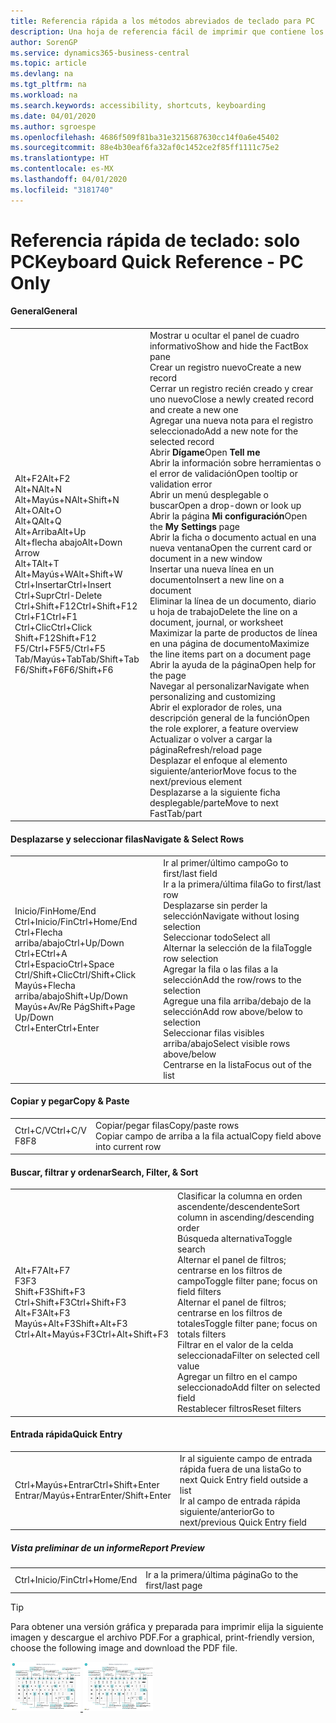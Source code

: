 ```yaml
---
title: Referencia rápida a los métodos abreviados de teclado para PC
description: Una hoja de referencia fácil de imprimir que contiene los métodos abreviados de teclado más populares para usuarios de PC.
author: SorenGP
ms.service: dynamics365-business-central
ms.topic: article
ms.devlang: na
ms.tgt_pltfrm: na
ms.workload: na
ms.search.keywords: accessibility, shortcuts, keyboarding
ms.date: 04/01/2020
ms.author: sgroespe
ms.openlocfilehash: 4686f509f81ba31e3215687630cc14f0a6e45402
ms.sourcegitcommit: 88e4b30eaf6fa32af0c1452ce2f85ff1111c75e2
ms.translationtype: HT
ms.contentlocale: es-MX
ms.lasthandoff: 04/01/2020
ms.locfileid: "3181740"
---
```

# <a name="keyboard-quick-reference---pc-only"></a><span data-ttu-id="03ea5-103">Referencia rápida de teclado: solo PC</span><span class="sxs-lookup"><span data-stu-id="03ea5-103">Keyboard Quick Reference - PC Only</span></span>

#### <a name="general"></a><span data-ttu-id="03ea5-104">General</span><span class="sxs-lookup"><span data-stu-id="03ea5-104">General</span></span>
|||  
|-|-|
|<span data-ttu-id="03ea5-105">Alt+F2</span><span class="sxs-lookup"><span data-stu-id="03ea5-105">Alt+F2</span></span><br /><span data-ttu-id="03ea5-106">Alt+N</span><span class="sxs-lookup"><span data-stu-id="03ea5-106">Alt+N</span></span><br /><span data-ttu-id="03ea5-107">Alt+Mayús+N</span><span class="sxs-lookup"><span data-stu-id="03ea5-107">Alt+Shift+N</span></span><br /><span data-ttu-id="03ea5-108">Alt+O</span><span class="sxs-lookup"><span data-stu-id="03ea5-108">Alt+O</span></span><br /><span data-ttu-id="03ea5-109">Alt+Q</span><span class="sxs-lookup"><span data-stu-id="03ea5-109">Alt+Q</span></span><br /><span data-ttu-id="03ea5-110">Alt+Arriba</span><span class="sxs-lookup"><span data-stu-id="03ea5-110">Alt+Up</span></span><br /><span data-ttu-id="03ea5-111">Alt+flecha abajo</span><span class="sxs-lookup"><span data-stu-id="03ea5-111">Alt+Down Arrow</span></span><br /><span data-ttu-id="03ea5-112">Alt+T</span><span class="sxs-lookup"><span data-stu-id="03ea5-112">Alt+T</span></span><br /><span data-ttu-id="03ea5-113">Alt+Mayús+W</span><span class="sxs-lookup"><span data-stu-id="03ea5-113">Alt+Shift+W</span></span><br /><span data-ttu-id="03ea5-114">Ctrl+Insertar</span><span class="sxs-lookup"><span data-stu-id="03ea5-114">Ctrl+Insert</span></span><br /><span data-ttu-id="03ea5-115">Ctrl+Supr</span><span class="sxs-lookup"><span data-stu-id="03ea5-115">Ctrl-Delete</span></span><br /><span data-ttu-id="03ea5-116">Ctrl+Shift+F12</span><span class="sxs-lookup"><span data-stu-id="03ea5-116">Ctrl+Shift+F12</span></span><br /><span data-ttu-id="03ea5-117">Ctrl+F1</span><span class="sxs-lookup"><span data-stu-id="03ea5-117">Ctrl+F1</span></span><br /><span data-ttu-id="03ea5-118">Ctrl+Clic</span><span class="sxs-lookup"><span data-stu-id="03ea5-118">Ctrl+Click</span></span><br /><span data-ttu-id="03ea5-119">Shift+F12</span><span class="sxs-lookup"><span data-stu-id="03ea5-119">Shift+F12</span></span><br /><span data-ttu-id="03ea5-120">F5/Ctrl+F5</span><span class="sxs-lookup"><span data-stu-id="03ea5-120">F5/Ctrl+F5</span></span><br /><span data-ttu-id="03ea5-121">Tab/Mayús+Tab</span><span class="sxs-lookup"><span data-stu-id="03ea5-121">Tab/Shift+Tab</span></span><br /><span data-ttu-id="03ea5-122">F6/Shift+F6</span><span class="sxs-lookup"><span data-stu-id="03ea5-122">F6/Shift+F6</span></span><br />|<span data-ttu-id="03ea5-123">Mostrar u ocultar el panel de cuadro informativo</span><span class="sxs-lookup"><span data-stu-id="03ea5-123">Show and hide the FactBox pane</span></span><br /><span data-ttu-id="03ea5-124">Crear un registro nuevo</span><span class="sxs-lookup"><span data-stu-id="03ea5-124">Create a new record</span></span><br /><span data-ttu-id="03ea5-125">Cerrar un registro recién creado y crear uno nuevo</span><span class="sxs-lookup"><span data-stu-id="03ea5-125">Close a newly created record and create a new one</span></span><br /><span data-ttu-id="03ea5-126">Agregar una nueva nota para el registro seleccionado</span><span class="sxs-lookup"><span data-stu-id="03ea5-126">Add a new note for the selected record</span></span><br /><span data-ttu-id="03ea5-127">Abrir **Dígame**</span><span class="sxs-lookup"><span data-stu-id="03ea5-127">Open **Tell me**</span></span><br /><span data-ttu-id="03ea5-128">Abrir la información sobre herramientas o el error de validación</span><span class="sxs-lookup"><span data-stu-id="03ea5-128">Open tooltip or validation error</span></span><br /><span data-ttu-id="03ea5-129">Abrir un menú desplegable o buscar</span><span class="sxs-lookup"><span data-stu-id="03ea5-129">Open a drop-down or look up</span></span><br /><span data-ttu-id="03ea5-130">Abrir la página **Mi configuración**</span><span class="sxs-lookup"><span data-stu-id="03ea5-130">Open the **My Settings** page</span></span><br /><span data-ttu-id="03ea5-131">Abrir la ficha o documento actual en una nueva ventana</span><span class="sxs-lookup"><span data-stu-id="03ea5-131">Open the current card or document in a new window</span></span><br /><span data-ttu-id="03ea5-132">Insertar una nueva línea en un documento</span><span class="sxs-lookup"><span data-stu-id="03ea5-132">Insert a new line on a document</span></span><br /><span data-ttu-id="03ea5-133">Eliminar la línea de un documento, diario u hoja de trabajo</span><span class="sxs-lookup"><span data-stu-id="03ea5-133">Delete the line on a document, journal, or worksheet</span></span><br /><span data-ttu-id="03ea5-134">Maximizar la parte de productos de línea en una página de documento</span><span class="sxs-lookup"><span data-stu-id="03ea5-134">Maximize the line items part on a document page</span></span><br /><span data-ttu-id="03ea5-135">Abrir la ayuda de la página</span><span class="sxs-lookup"><span data-stu-id="03ea5-135">Open help for the page</span></span><br /><span data-ttu-id="03ea5-136">Navegar al personalizar</span><span class="sxs-lookup"><span data-stu-id="03ea5-136">Navigate when personalizing and customizing</span></span><br /><span data-ttu-id="03ea5-137">Abrir el explorador de roles, una descripción general de la función</span><span class="sxs-lookup"><span data-stu-id="03ea5-137">Open the role explorer, a feature overview</span></span><br /><span data-ttu-id="03ea5-138">Actualizar o volver a cargar la página</span><span class="sxs-lookup"><span data-stu-id="03ea5-138">Refresh/reload page</span></span><br /><span data-ttu-id="03ea5-139">Desplazar el enfoque al elemento siguiente/anterior</span><span class="sxs-lookup"><span data-stu-id="03ea5-139">Move focus to the next/previous element</span></span><br /><span data-ttu-id="03ea5-140">Desplazarse a la siguiente ficha desplegable/parte</span><span class="sxs-lookup"><span data-stu-id="03ea5-140">Move to next FastTab/part</span></span>|

#### <a name="navigate--select-rows"></a><span data-ttu-id="03ea5-141">Desplazarse y seleccionar filas</span><span class="sxs-lookup"><span data-stu-id="03ea5-141">Navigate & Select Rows</span></span>
|||
|-|-|
|<span data-ttu-id="03ea5-142">Inicio/Fin</span><span class="sxs-lookup"><span data-stu-id="03ea5-142">Home/End</span></span><br /><span data-ttu-id="03ea5-143">Ctrl+Inicio/Fin</span><span class="sxs-lookup"><span data-stu-id="03ea5-143">Ctrl+Home/End</span></span> <br /><span data-ttu-id="03ea5-144">Ctrl+Flecha arriba/abajo</span><span class="sxs-lookup"><span data-stu-id="03ea5-144">Ctrl+Up/Down</span></span><br /><span data-ttu-id="03ea5-145">Ctrl+E</span><span class="sxs-lookup"><span data-stu-id="03ea5-145">Ctrl+A</span></span> <br /><span data-ttu-id="03ea5-146">Ctrl+Espacio</span><span class="sxs-lookup"><span data-stu-id="03ea5-146">Ctrl+Space</span></span><br /><span data-ttu-id="03ea5-147">Ctrl/Shift+Clic</span><span class="sxs-lookup"><span data-stu-id="03ea5-147">Ctrl/Shift+Click</span></span><br /><span data-ttu-id="03ea5-148">Mayús+Flecha arriba/abajo</span><span class="sxs-lookup"><span data-stu-id="03ea5-148">Shift+Up/Down</span></span><br /><span data-ttu-id="03ea5-149">Mayús+Av/Re Pág</span><span class="sxs-lookup"><span data-stu-id="03ea5-149">Shift+Page Up/Down</span></span><br /><span data-ttu-id="03ea5-150">Ctrl+Enter</span><span class="sxs-lookup"><span data-stu-id="03ea5-150">Ctrl+Enter</span></span>|<span data-ttu-id="03ea5-151">Ir al primer/último campo</span><span class="sxs-lookup"><span data-stu-id="03ea5-151">Go to first/last field</span></span><br /><span data-ttu-id="03ea5-152">Ir a la primera/última fila</span><span class="sxs-lookup"><span data-stu-id="03ea5-152">Go to first/last row</span></span><br /><span data-ttu-id="03ea5-153">Desplazarse sin perder la selección</span><span class="sxs-lookup"><span data-stu-id="03ea5-153">Navigate without losing selection</span></span><br /><span data-ttu-id="03ea5-154">Seleccionar todo</span><span class="sxs-lookup"><span data-stu-id="03ea5-154">Select all</span></span><br /><span data-ttu-id="03ea5-155">Alternar la selección de la fila</span><span class="sxs-lookup"><span data-stu-id="03ea5-155">Toggle row selection</span></span><br /> <span data-ttu-id="03ea5-156">Agregar la fila o las filas a la selección</span><span class="sxs-lookup"><span data-stu-id="03ea5-156">Add the row/rows to the selection</span></span><br /><span data-ttu-id="03ea5-157">Agregue una fila arriba/debajo de la selección</span><span class="sxs-lookup"><span data-stu-id="03ea5-157">Add row above/below to selection</span></span><br /><span data-ttu-id="03ea5-158">Seleccionar filas visibles arriba/abajo</span><span class="sxs-lookup"><span data-stu-id="03ea5-158">Select visible rows above/below</span></span> <br /><span data-ttu-id="03ea5-159">Centrarse en la lista</span><span class="sxs-lookup"><span data-stu-id="03ea5-159">Focus out of the list</span></span>|

#### <a name="copy--paste"></a><span data-ttu-id="03ea5-160">Copiar y pegar</span><span class="sxs-lookup"><span data-stu-id="03ea5-160">Copy & Paste</span></span>
|||
|-|-|
|<span data-ttu-id="03ea5-161">Ctrl+C/V</span><span class="sxs-lookup"><span data-stu-id="03ea5-161">Ctrl+C/V</span></span><br /><span data-ttu-id="03ea5-162">F8</span><span class="sxs-lookup"><span data-stu-id="03ea5-162">F8</span></span>|<span data-ttu-id="03ea5-163">Copiar/pegar filas</span><span class="sxs-lookup"><span data-stu-id="03ea5-163">Copy/paste rows</span></span><br /><span data-ttu-id="03ea5-164">Copiar campo de arriba a la fila actual</span><span class="sxs-lookup"><span data-stu-id="03ea5-164">Copy field above into current row</span></span>|

#### <a name="search-filter--sort"></a><span data-ttu-id="03ea5-165">Buscar, filtrar y ordenar</span><span class="sxs-lookup"><span data-stu-id="03ea5-165">Search, Filter, & Sort</span></span>
|||
|-|-|
|<span data-ttu-id="03ea5-166">Alt+F7</span><span class="sxs-lookup"><span data-stu-id="03ea5-166">Alt+F7</span></span><br /><span data-ttu-id="03ea5-167">F3</span><span class="sxs-lookup"><span data-stu-id="03ea5-167">F3</span></span><br /><span data-ttu-id="03ea5-168">Shift+F3</span><span class="sxs-lookup"><span data-stu-id="03ea5-168">Shift+F3</span></span><br /><span data-ttu-id="03ea5-169">Ctrl+Shift+F3</span><span class="sxs-lookup"><span data-stu-id="03ea5-169">Ctrl+Shift+F3</span></span><br /><span data-ttu-id="03ea5-170">Alt+F3</span><span class="sxs-lookup"><span data-stu-id="03ea5-170">Alt+F3</span></span><br /><span data-ttu-id="03ea5-171">Mayús+Alt+F3</span><span class="sxs-lookup"><span data-stu-id="03ea5-171">Shift+Alt+F3</span></span><br /><span data-ttu-id="03ea5-172">Ctrl+Alt+Mayús+F3</span><span class="sxs-lookup"><span data-stu-id="03ea5-172">Ctrl+Alt+Shift+F3</span></span>|<span data-ttu-id="03ea5-173">Clasificar la columna en orden ascendente/descendente</span><span class="sxs-lookup"><span data-stu-id="03ea5-173">Sort column in ascending/descending order</span></span><br /><span data-ttu-id="03ea5-174">Búsqueda alternativa</span><span class="sxs-lookup"><span data-stu-id="03ea5-174">Toggle search</span></span><br /><span data-ttu-id="03ea5-175">Alternar el panel de filtros; centrarse en los filtros de campo</span><span class="sxs-lookup"><span data-stu-id="03ea5-175">Toggle filter pane; focus on field filters</span></span><br /><span data-ttu-id="03ea5-176">Alternar el panel de filtros; centrarse en los filtros de totales</span><span class="sxs-lookup"><span data-stu-id="03ea5-176">Toggle filter pane; focus on totals filters</span></span><br /><span data-ttu-id="03ea5-177">Filtrar en el valor de la celda seleccionada</span><span class="sxs-lookup"><span data-stu-id="03ea5-177">Filter on selected cell value</span></span><br /><span data-ttu-id="03ea5-178">Agregar un filtro en el campo seleccionado</span><span class="sxs-lookup"><span data-stu-id="03ea5-178">Add filter on selected field</span></span><br /><span data-ttu-id="03ea5-179">Restablecer filtros</span><span class="sxs-lookup"><span data-stu-id="03ea5-179">Reset filters</span></span>|

#### <a name="quick-entry"></a><span data-ttu-id="03ea5-180">Entrada rápida</span><span class="sxs-lookup"><span data-stu-id="03ea5-180">Quick Entry</span></span>
|||
|-|-|
|<span data-ttu-id="03ea5-181">Ctrl+Mayús+Entrar</span><span class="sxs-lookup"><span data-stu-id="03ea5-181">Ctrl+Shift+Enter</span></span><br /><span data-ttu-id="03ea5-182">Entrar/Mayús+Entrar</span><span class="sxs-lookup"><span data-stu-id="03ea5-182">Enter/Shift+Enter</span></span>|<span data-ttu-id="03ea5-183">Ir al siguiente campo de entrada rápida fuera de una lista</span><span class="sxs-lookup"><span data-stu-id="03ea5-183">Go to next Quick Entry field outside a list</span></span><br /><span data-ttu-id="03ea5-184">Ir al campo de entrada rápida siguiente/anterior</span><span class="sxs-lookup"><span data-stu-id="03ea5-184">Go to next/previous Quick Entry field</span></span>|


##### <a name="report-preview"></a><span data-ttu-id="03ea5-185">Vista preliminar de un informe</span><span class="sxs-lookup"><span data-stu-id="03ea5-185">Report Preview</span></span>
|||
|-|-|
|<span data-ttu-id="03ea5-186">Ctrl+Inicio/Fin</span><span class="sxs-lookup"><span data-stu-id="03ea5-186">Ctrl+Home/End</span></span>|<span data-ttu-id="03ea5-187">Ir a la primera/última página</span><span class="sxs-lookup"><span data-stu-id="03ea5-187">Go to the first/last page</span></span>|

> [!TIP]
> <span data-ttu-id="03ea5-188">Para obtener una versión gráfica y preparada para imprimir elija la siguiente imagen y descargue el archivo PDF.</span><span class="sxs-lookup"><span data-stu-id="03ea5-188">For a graphical, print-friendly version, choose the following image and download the PDF file.</span></span>
>
> <span data-ttu-id="03ea5-189">[ ![](media/keyboard_shortcut_inline.png) ](media/keyboard_shortcuts.pdf)</span><span class="sxs-lookup"><span data-stu-id="03ea5-189">[ ![](media/keyboard_shortcut_inline.png) ](media/keyboard_shortcuts.pdf)</span></span>
